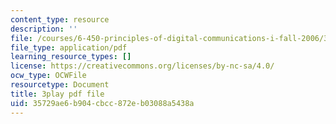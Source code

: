 ```yaml
---
content_type: resource
description: ''
file: /courses/6-450-principles-of-digital-communications-i-fall-2006/35729ae6b904cbcc872eb03088a5438a_zkR2TT7x8uQ.pdf
file_type: application/pdf
learning_resource_types: []
license: https://creativecommons.org/licenses/by-nc-sa/4.0/
ocw_type: OCWFile
resourcetype: Document
title: 3play pdf file
uid: 35729ae6-b904-cbcc-872e-b03088a5438a
---
```


